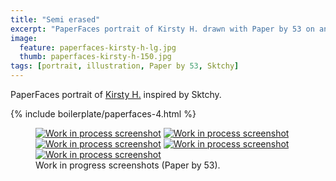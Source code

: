 ```yaml
---
title: "Semi erased"
excerpt: "PaperFaces portrait of Kirsty H. drawn with Paper by 53 on an iPad."
image: 
  feature: paperfaces-kirsty-h-lg.jpg
  thumb: paperfaces-kirsty-h-150.jpg
tags: [portrait, illustration, Paper by 53, Sktchy]
---
```


PaperFaces portrait of [Kirsty H.](http://sktchy.com/A73olc) inspired by Sktchy.

{% include boilerplate/paperfaces-4.html %}

<figure class="third">
	<a href="{{ site.url }}/images/paperfaces-kirsty-h-process-1-lg.jpg"><img src="{{ site.url }}/images/paperfaces-kirsty-h-process-1-750.jpg" alt="Work in process screenshot"></a>
	<a href="{{ site.url }}/images/paperfaces-kirsty-h-process-2-lg.jpg"><img src="{{ site.url }}/images/paperfaces-kirsty-h-process-2-600.jpg" alt="Work in process screenshot"></a>
	<a href="{{ site.url }}/images/paperfaces-kirsty-h-process-3-lg.jpg"><img src="{{ site.url }}/images/paperfaces-kirsty-h-process-3-600.jpg" alt="Work in process screenshot"></a>
	<a href="{{ site.url }}/images/paperfaces-kirsty-h-process-4-lg.jpg"><img src="{{ site.url }}/images/paperfaces-kirsty-h-process-4-600.jpg" alt="Work in process screenshot"></a>
	<a href="{{ site.url }}/images/paperfaces-kirsty-h-process-5-lg.jpg"><img src="{{ site.url }}/images/paperfaces-kirsty-h-process-5-600.jpg" alt="Work in process screenshot"></a>
	<figcaption>Work in progress screenshots (Paper by 53).</figcaption>
</figure>
